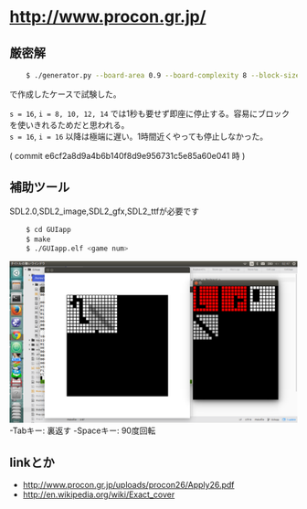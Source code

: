 # <http://www.procon.gr.jp/>

## 厳密解

``` sh
    $ ./generator.py --board-area 0.9 --board-complexity 8 --block-size 8 --block-complexity 4 --board-size $s --block-number $i
```

で作成したケースで試験した。

`s = 16`, `i = 8, 10, 12, 14` では1秒も要せず即座に停止する。容易にブロックを使いきれるためだと思われる。  
`s = 16`, `i = 16` 以降は極端に遅い。1時間近くやっても停止しなかった。

( commit e6cf2a8d9a4b6b140f8d9e956731c5e85a60e041 時 )

## 補助ツール

SDL2.0,SDL2_image,SDL2_gfx,SDL2_ttfが必要です

``` sh
    $ cd GUIapp
    $ make
    $ ./GUIapp.elf <game num>
```
![画面](GUIapp/doc/img/image1.png "画面")
-Tabキー: 裏返す
-Spaceキー: 90度回転

## linkとか

-   <http://www.procon.gr.jp/uploads/procon26/Apply26.pdf>
-   <http://en.wikipedia.org/wiki/Exact_cover>

